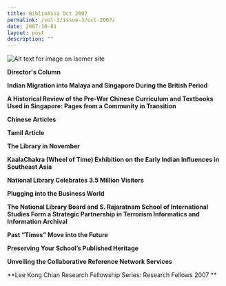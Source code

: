 ```yaml
---
title: BiblioAsia Oct 2007
permalink: /vol-3/issue-3/oct-2007/
date: 2007-10-01
layout: post
description: ""
---
```

![Alt text for image on Isomer site](/images/covers/ba3-3-v2.jpg)

**Director's Column**<br>

**Indian Migration into Malaya and Singapore During the British Period**<br>

**A Historical Review of the Pre-War Chinese Curriculum and Textbooks Used in Singapore: Pages from a Community in Transition**<br>

**Chinese Articles**<br>

**Tamil Article**<br>

**The Library in November**<br>

**KaalaChakra (Wheel of Time) Exhibition on the Early Indian Influences in Southeast Asia**<br>
 
**National Library Celebrates 3.5 Million Visitors**<br>

**Plugging into the Business World**<br>

**The National Library Board and S. Rajaratnam School of International Studies Form a Strategic Partnership in Terrorism Informatics and Information Archival**<br>

**Past “Times” Move into the Future**<br>

**Preserving Your School’s Published Heritage**<br>

**Unveiling the Collaborative Reference Network Services**<br>

**Lee Kong Chian Research Fellowship Series: Research Fellows 2007 **<br>